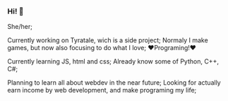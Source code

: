 ### Hi! 👋

She/her;

Currently working on Tyratale, wich is a side project;
Normaly I make games, but now also focusing to do what I love; 
❤️Programing!❤️


Currently learning JS, html and css;
Already know some of Python, C++, C#;

Planning to learn all about webdev in the near future;
Looking for actually earn income by web development, and make programing my life;

